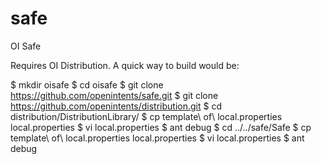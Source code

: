 safe
====

OI Safe

Requires OI Distribution. A quick way to build would be:

$ mkdir oisafe
$ cd oisafe
$ git clone https://github.com/openintents/safe.git
$ git clone https://github.com/openintents/distribution.git
$ cd distribution/DistributionLibrary/
$ cp template\ of\ local.properties local.properties
$ vi local.properties
$ ant debug
$ cd ../../safe/Safe
$ cp template\ of\ local.properties local.properties
$ vi local.properties
$ ant debug
